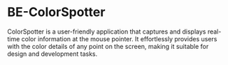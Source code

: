 # BE-ColorSpotter
ColorSpotter is a user-friendly application that captures and displays real-time color information at the mouse pointer. It effortlessly provides users with the color details of any point on the screen, making it suitable for design and development tasks.
